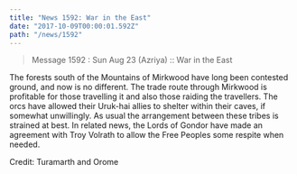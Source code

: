 ```yaml
---
title: "News 1592: War in the East"
date: "2017-10-09T00:00:01.592Z"
path: "/news/1592"
---
```


> Message 1592 : Sun Aug 23 (Azriya)     :: War in the East

The forests south of the Mountains of Mirkwood have long been contested
ground, and now is no different.  The trade route through Mirkwood is
profitable for those travelling it and also those raiding the travellers.  The
orcs have allowed their Uruk-hai allies to shelter within their caves, if
somewhat unwillingly.  As usual the arrangement between these tribes is
strained at best. In related news, the Lords of Gondor have made an agreement
with Troy Volrath to allow the Free Peoples some respite when needed.

Credit:  Turamarth and Orome